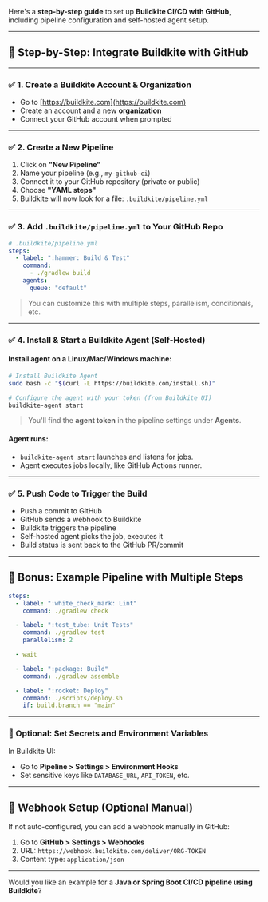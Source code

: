  Here's a **step-by-step guide** to set up **Buildkite CI/CD with GitHub**, including pipeline configuration and self-hosted agent setup.

---

## 🚀 Step-by-Step: Integrate Buildkite with GitHub

---

### ✅ 1. **Create a Buildkite Account & Organization**

* Go to [https://buildkite.com](https://buildkite.com)
* Create an account and a new **organization**
* Connect your GitHub account when prompted

---

### ✅ 2. **Create a New Pipeline**

1. Click on **"New Pipeline"**
2. Name your pipeline (e.g., `my-github-ci`)
3. Connect it to your GitHub repository (private or public)
4. Choose **"YAML steps"**
5. Buildkite will now look for a file: `.buildkite/pipeline.yml`

---

### ✅ 3. **Add `.buildkite/pipeline.yml` to Your GitHub Repo**

```yaml
# .buildkite/pipeline.yml
steps:
  - label: ":hammer: Build & Test"
    command:
      - ./gradlew build
    agents:
      queue: "default"
```

> You can customize this with multiple steps, parallelism, conditionals, etc.

---

### ✅ 4. **Install & Start a Buildkite Agent (Self-Hosted)**

#### Install agent on a Linux/Mac/Windows machine:

```bash
# Install Buildkite Agent
sudo bash -c "$(curl -L https://buildkite.com/install.sh)"

# Configure the agent with your token (from Buildkite UI)
buildkite-agent start
```

> You'll find the **agent token** in the pipeline settings under **Agents**.

#### Agent runs:

* `buildkite-agent start` launches and listens for jobs.
* Agent executes jobs locally, like GitHub Actions runner.

---

### ✅ 5. **Push Code to Trigger the Build**

* Push a commit to GitHub
* GitHub sends a webhook to Buildkite
* Buildkite triggers the pipeline
* Self-hosted agent picks the job, executes it
* Build status is sent back to the GitHub PR/commit

---

## 🧠 Bonus: Example Pipeline with Multiple Steps

```yaml
steps:
  - label: ":white_check_mark: Lint"
    command: ./gradlew check

  - label: ":test_tube: Unit Tests"
    command: ./gradlew test
    parallelism: 2

  - wait

  - label: ":package: Build"
    command: ./gradlew assemble

  - label: ":rocket: Deploy"
    command: ./scripts/deploy.sh
    if: build.branch == "main"
```

---

### 🔐 Optional: Set Secrets and Environment Variables

In Buildkite UI:

* Go to **Pipeline > Settings > Environment Hooks**
* Set sensitive keys like `DATABASE_URL`, `API_TOKEN`, etc.

---

## 🔁 Webhook Setup (Optional Manual)

If not auto-configured, you can add a webhook manually in GitHub:

1. Go to **GitHub > Settings > Webhooks**
2. URL: `https://webhook.buildkite.com/deliver/ORG-TOKEN`
3. Content type: `application/json`

---

Would you like an example for a **Java or Spring Boot CI/CD pipeline using Buildkite**?
